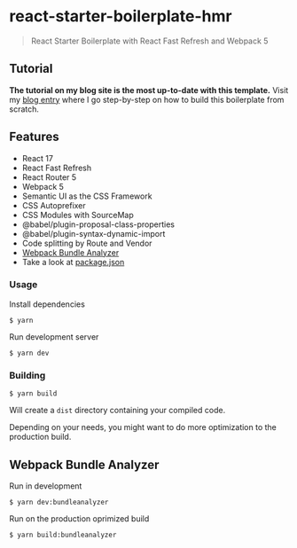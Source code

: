 # react-starter-boilerplate-hmr

> React Starter Boilerplate with React Fast Refresh and Webpack 5

## Tutorial

**The tutorial on my blog site is the most up-to-date with this template.** Visit my [blog entry](https://esausilva.com/2018/01/13/learn-webpack-for-react/) where I go step-by-step on how to build this boilerplate from scratch.

## Features

- React 17
- React Fast Refresh
- React Router 5
- Webpack 5
- Semantic UI as the CSS Framework
- CSS Autoprefixer
- CSS Modules with SourceMap
- @babel/plugin-proposal-class-properties
- @babel/plugin-syntax-dynamic-import
- Code splitting by Route and Vendor
- [Webpack Bundle Analyzer](https://github.com/th0r/webpack-bundle-analyzer)
- Take a look at [package.json](https://github.com/esausilva/react-starter-boilerplate-hmr/blob/master/package.json)

### Usage

Install dependencies

```
$ yarn
```

Run development server

```
$ yarn dev
```

### Building

```
$ yarn build
```

Will create a `dist` directory containing your compiled code.

Depending on your needs, you might want to do more optimization to the production build.

## Webpack Bundle Analyzer

Run in development

```
$ yarn dev:bundleanalyzer
```

Run on the production oprimized build

```
$ yarn build:bundleanalyzer
```
